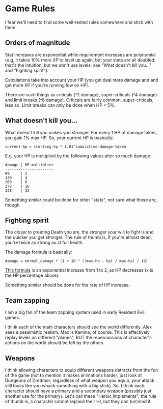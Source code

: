 Game Rules
==========

I fear we'll need to find some well-tested rules somewhere and stick
with them.

Orders of magnitude
-------------------

Stat increases are exponential while requirement increases are
polynomial (e.g. it takes 10% more XP to level up again, but your
stats are all doubled; that's the intuition, but we don't use levels;
see "What doesn't kill you..." and "Fighting spirit").

Calculations take into account your HP (you get deal more damage and
and get more XP if you're running low on HP).

There are such things as criticals (^2 damage), super-criticals (^4
damage) and limit breaks (^8 damage). Criticals are fairly common,
super-criticals, less so. Limit breaks can only be done when HP < 5%.

What doesn't kill you...
-----------------------

What doesn't kill you makes you stronger.  For every 1 HP of damage
taken, you gain 1% max HP.  So, your current HP is basically:

    current-hp = starting-hp * 1.01^cumulative-damage-taken

E.g. your HP is multiplied by the following values after so much
damage:

    damage | HP multiplier
    ----------------------
    69     | 2
    139    | 4
    208    | 8
    278    | 16
    348    | 32

Something similar could be done for other "stats"; not sure what those
are, though.

Fighting spirit
---------------

The closer to greeting Death you are, the stronger your will to fight
is and the quicker you get stronger.  The rule of thumb is, if you're
almost dead, you're twice as strong as at full health.

The damage formula is basically:

    damage = normal_damage * (1 + 10 ^ ((max-hp - hp) / max-hp) / 10)

[This formula](http://www.wolframalpha.com/input/?i=plot+%281+%2B+%2810+%5E+x%29%2F10%29+for+x+%3D+0+to+1)
is an exponential increase from 1 to 2, as HP decreases (x is the HP
percentage above).

Something similar should be done for the rate of HP increase.

Team zapping
------------

I am a big fan of the team zapping system used in early Resident Evil
games.

I think each of the main characters should see the world differently.
Alex sees a pessimistic realism.  Max is Kamina, of course. This is
effectively replay levels on different "planes", BUT the repercussions
of character's actions on the world should be felt by the others.

Weapons
-------

I think allowing characters to equip different weapons detracts from
the fun of the game (not to mention it makes animations harder; just
look at Dungeons of Dredmor; regardless of what weapon you equip, your
attack still looks like you whack something with a big stick).  So, I
think each character should have a primary and a secondary weapon
(possibly just another use for the primary).  Let's call these "Heroic
Implements"; the rule of thumb is, a character cannot replace their
HI, but they can (un)mod it.
